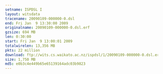 ```yaml
---
setname: ISPDSL I
layout: witsdata
tracename: 20090109-000000-0.dsl
end: Fri Jan  9 13:30:00 2009
originalname: 20090109-000000-0.dsl.erf
gzsize: 694 MB
len: 0:30:00
start: Fri Jan  9 13:00:01 2009
totalwirelen: 13,356 MB
pkts: 22 million
download: ftp://wits.cs.waikato.ac.nz/ispdsl/1/20090109-000000-0.dsl.erf.gz
size: 1,750 MB
md5: e0b3c4e449b65e65139164adc03b9823
---
```

